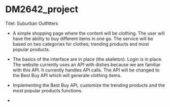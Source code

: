 # DM2642_project
Titel: Suburban Outfitters

* A simple shopping page where the content will be clothing. The user will 
have the ability to buy different items in one go. The service will be based on two categories for clothes; trending products and most popular products. 

* The basics of the interface are in place (the skeleton). Login is in place. The website currently uses an API with dishes because we are familiar 
with this API. It currently handles API calls. The API will be changed to the Best Buy API which will generate clothing items.

* Implementing the Best Buy API, customize the trending products and the most popular products functions.

* 
